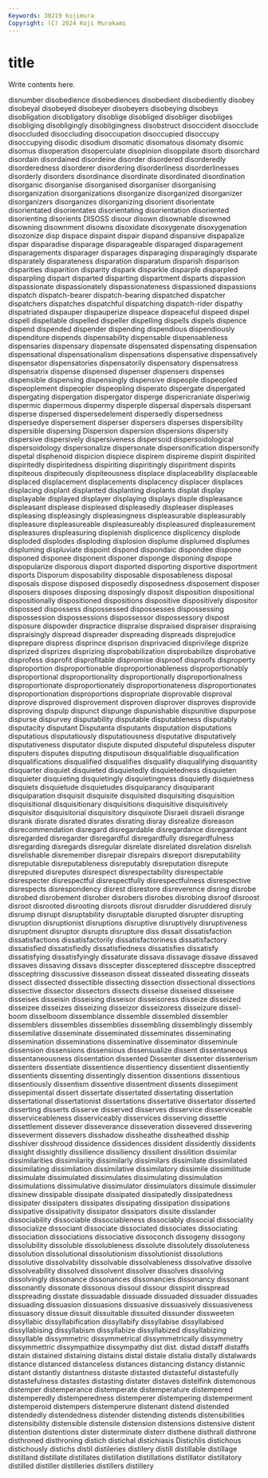 ```yaml
---
Keywords: 30219 kojimura
Copyright: (C) 2024 Koji Murakami
---
```


# title

Write contents here.




disnumber disobedience disobediences disobedient disobediently disobey disobeyal disobeyed disobeyer disobeyers
disobeying disobeys disobligation disobligatory disoblige disobliged disobliger disobliges disobliging disobligingly
disobligingness disobstruct disoccident disocclude disoccluded disoccluding disoccupation disoccupied disoccupy disoccupying
disodic disodium disomatic disomatous disomaty disomic disomus disoperation disoperculate disopinion
disoppilate disorb disorchard disordain disordained disordeine disorder disordered disorderedly disorderedness
disorderer disordering disorderliness disorderlinesses disorderly disorders disordinance disordinate disordinated disordination
disorganic disorganise disorganised disorganiser disorganising disorganization disorganizations disorganize disorganized disorganizer
disorganizers disorganizes disorganizing disorient disorientate disorientated disorientates disorientating disorientation disoriented
disorienting disorients DISOSS disour disown disownable disowned disowning disownment disowns
disoxidate disoxygenate disoxygenation disozonize disp dispace dispaint dispair dispand dispansive
dispapalize dispar disparadise disparage disparageable disparaged disparagement disparagements disparager disparages
disparaging disparagingly disparate disparately disparateness disparation disparatum disparish disparison disparities
disparition disparity dispark disparkle disparple disparpled disparpling dispart disparted disparting
dispartment disparts dispassion dispassionate dispassionately dispassionateness dispassioned dispassions dispatch dispatch-bearer
dispatch-bearing dispatched dispatcher dispatchers dispatches dispatchful dispatching dispatch-rider dispathy dispatriated
dispauper dispauperize dispeace dispeaceful dispeed dispel dispell dispellable dispelled dispeller
dispelling dispells dispels dispence dispend dispended dispender dispending dispendious dispendiously
dispenditure dispends dispensability dispensable dispensableness dispensaries dispensary dispensate dispensated dispensating
dispensation dispensational dispensationalism dispensations dispensative dispensatively dispensator dispensatories dispensatorily dispensatory
dispensatress dispensatrix dispense dispensed dispenser dispensers dispenses dispensible dispensing dispensingly
dispensive dispeople dispeopled dispeoplement dispeopler dispeopling disperato dispergate dispergated dispergating
dispergation dispergator disperge dispericraniate disperiwig dispermic dispermous dispermy disperple dispersal
dispersals dispersant disperse dispersed dispersedelement dispersedly dispersedness dispersedye dispersement disperser
dispersers disperses dispersibility dispersible dispersing Dispersion dispersion dispersions dispersity dispersive
dispersively dispersiveness dispersoid dispersoidological dispersoidology dispersonalize dispersonate dispersonification dispersonify dispetal
disphenoid dispicion dispiece dispirem dispireme dispirit dispirited dispiritedly dispiritedness dispiriting
dispiritingly dispiritment dispirits dispiteous dispiteously dispiteousness displace displaceability displaceable displaced
displacement displacements displacency displacer displaces displacing displant displanted displanting displants
displat display displayable displayed displayer displaying displays disple displeasance displeasant
displease displeased displeasedly displeaser displeases displeasing displeasingly displeasingness displeasurable displeasurably
displeasure displeasureable displeasureably displeasured displeasurement displeasures displeasuring displenish displicence displicency
displode disploded displodes disploding displosion displume displumed displumes displuming displuviate
dispoint dispond dispondaic dispondee dispone disponed disponee disponent disponer disponge
disponing dispope dispopularize disporous disport disported disporting disportive disportment disports
Disporum disposability disposable disposableness disposal disposals dispose disposed disposedly disposedness
disposement disposer disposers disposes disposing disposingly disposit disposition dispositional dispositionally
dispositioned dispositions dispositive dispositively dispositor dispossed dispossess dispossessed dispossesses dispossessing
dispossession dispossessions dispossessor dispossessory dispost disposure dispowder dispractice dispraise dispraised
dispraiser dispraising dispraisingly dispread dispreader dispreading dispreads disprejudice disprepare dispress
disprince disprison disprivacied disprivilege disprize disprized disprizes disprizing disprobabilization disprobabilize
disprobative disprofess disprofit disprofitable dispromise disproof disproofs disproperty disproportion disproportionable
disproportionableness disproportionably disproportional disproportionality disproportionally disproportionalness disproportionate disproportionately disproportionateness disproportionates
disproportionation disproportions dispropriate disprovable disproval disprove disproved disprovement disproven disprover
disproves disprovide disproving dispulp dispunct dispunge dispunishable dispunitive dispurpose dispurse
dispurvey disputability disputable disputableness disputably disputacity disputant Disputanta disputants disputation
disputations disputatious disputatiously disputatiousness disputative disputatively disputativeness disputator dispute disputed
disputeful disputeless disputer disputers disputes disputing disputisoun disqualifiable disqualification disqualifications
disqualified disqualifies disqualify disqualifying disquantity disquarter disquiet disquieted disquietedly disquietedness
disquieten disquieter disquieting disquietingly disquietingness disquietly disquietness disquiets disquietude disquietudes
disquiparancy disquiparant disquiparation disquisit disquisite disquisited disquisiting disquisition disquisitional disquisitionary
disquisitions disquisitive disquisitively disquisitor disquisitorial disquisitory disquixote Disraeli disraeli disrange
disrank disrate disrated disrates disrating disray disrealize disreason disrecommendation disregard
disregardable disregardance disregardant disregarded disregarder disregardful disregardfully disregardfulness disregarding disregards
disregular disrelate disrelated disrelation disrelish disrelishable disremember disrepair disrepairs disreport
disreputability disreputable disreputableness disreputably disreputation disrepute disreputed disreputes disrespect disrespectability
disrespectable disrespecter disrespectful disrespectfully disrespectfulness disrespective disrespects disrespondency disrest disrestore
disreverence disring disrobe disrobed disrobement disrober disrobers disrobes disrobing disroof
disroost disroot disrooted disrooting disroots disrout disrudder disruddered disruly disrump
disrupt disruptability disruptable disrupted disrupter disrupting disruption disruptionist disruptions disruptive
disruptively disruptiveness disruptment disruptor disrupts disrupture diss dissait dissatisfaction dissatisfactions
dissatisfactorily dissatisfactoriness dissatisfactory dissatisfied dissatisfiedly dissatisfiedness dissatisfies dissatisfy dissatisfying dissatisfyingly
dissaturate dissava dissavage dissave dissaved dissaves dissaving dissavs disscepter dissceptered
dissceptre dissceptred dissceptring disscussive disseason disseat disseated disseating disseats dissect
dissected dissectible dissecting dissection dissectional dissections dissective dissector dissectors dissects
disseise disseised disseisee disseises disseisin disseising disseisor disseisoress disseize disseized
disseizee disseizes disseizing disseizor disseizoress disseizure dissel-boom disselboom dissemblance dissemble
dissembled dissembler dissemblers dissembles dissemblies dissembling dissemblingly dissembly dissemilative disseminate
disseminated disseminates disseminating dissemination disseminations disseminative disseminator disseminule dissension dissensions
dissensious dissensualize dissent dissentaneous dissentaneousness dissentation dissented Dissenter dissenter dissenterism
dissenters dissentiate dissentience dissentiency dissentient dissentiently dissentients dissenting dissentingly dissention
dissentions dissentious dissentiously dissentism dissentive dissentment dissents dissepiment dissepimental dissert
dissertate dissertated dissertating dissertation dissertational dissertationist dissertations dissertative dissertator disserted
disserting disserts disserve disserved disserves disservice disserviceable disserviceableness disserviceably disservices
disserving dissettle dissettlement dissever disseverance disseveration dissevered dissevering disseverment dissevers
disshadow dissheathe dissheathed disship disshiver disshroud dissidence dissidences dissident dissidently
dissidents dissight dissightly dissilience dissiliency dissilient dissilition dissimilar dissimilarities dissimilarity
dissimilarly dissimilars dissimilate dissimilated dissimilating dissimilation dissimilative dissimilatory dissimile dissimilitude
dissimulate dissimulated dissimulates dissimulating dissimulation dissimulations dissimulative dissimulator dissimulators dissimule
dissimuler dissinew dissipable dissipate dissipated dissipatedly dissipatedness dissipater dissipaters dissipates
dissipating dissipation dissipations dissipative dissipativity dissipator dissipators dissite disslander dissociability
dissociable dissociableness dissociably dissocial dissociality dissocialize dissociant dissociate dissociated dissociates
dissociating dissociation dissociations dissociative dissoconch dissogeny dissogony dissolubility dissoluble dissolubleness
dissolute dissolutely dissoluteness dissolution dissolutional dissolutionism dissolutionist dissolutions dissolutive dissolvability
dissolvable dissolvableness dissolvative dissolve dissolveability dissolved dissolvent dissolver dissolves dissolving
dissolvingly dissonance dissonances dissonancies dissonancy dissonant dissonantly dissonate dissonous dissoul
dissour disspirit disspread disspreading disstate dissuadable dissuade dissuaded dissuader dissuades
dissuading dissuasion dissuasions dissuasive dissuasively dissuasiveness dissuasory dissue dissuit dissuitable
dissuited dissunder dissweeten dissyllabic dissyllabification dissyllabify dissyllabise dissyllabised dissyllabising dissyllabism
dissyllabize dissyllabized dissyllabizing dissyllable dissymmetric dissymmetrical dissymmetrically dissymmetry dissymmettric dissympathize
dissympathy dist dist. distad distaff distaffs distain distained distaining distains
distal distale distalia distally distalwards distance distanced distanceless distances distancing
distancy distannic distant distantly distantness distaste distasted distasteful distastefully distastefulness
distastes distasting distater distaves distelfink distemonous distemper distemperance distemperate distemperature
distempered distemperedly distemperedness distemperer distempering distemperment distemperoid distempers distemperure distenant
distend distended distendedly distendedness distender distending distends distensibilities distensibility distensible
distensile distension distensions distensive distent distention distentions dister disterminate disterr
disthene disthrall disthrone disthroned disthroning distich distichal distichiasis Distichlis distichous
distichously distichs distil distileries distilery distill distillable distillage distilland distillate
distillates distillation distillations distillator distillatory distilled distiller distilleries distillers distillery
